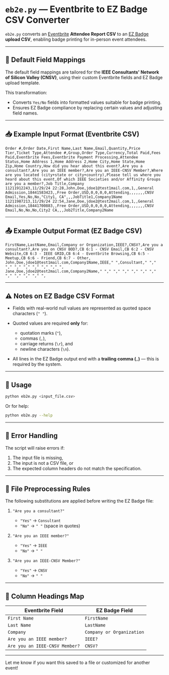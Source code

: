 # `eb2e.py` — Eventbrite to EZ Badge CSV Converter

`eb2e.py` converts an [Eventbrite](https://www.eventbrite.com/) **Attendee Report CSV** to an [EZ Badge](https://ez-badge.com/) **upload CSV**, enabling badge printing for in-person event attendees.

---

## 🧾 Default Field Mappings

The default field mappings are tailored for the **IEEE Consultants' Network of Silicon Valley (CNSV)**, using their custom Eventbrite fields and EZ Badge upload template.

This transformation:

* Converts `Yes/No` fields into formatted values suitable for badge printing.
* Ensures EZ Badge compliance by replacing certain values and adjusting field names.

---

## 📥 Example Input Format (Eventbrite CSV)

```
Order #,Order Date,First Name,Last Name,Email,Quantity,Price Tier,Ticket Type,Attendee #,Group,Order Type,Currency,Total Paid,Fees Paid,Eventbrite Fees,Eventbrite Payment Processing,Attendee Status,Home Address 1,Home Address 2,Home City,Home State,Home Zip,Home Country,How did you hear about this event?,Are you a consultant?,Are you an IEEE member?,Are you an IEEE-CNSV Member?,Where are you located (city+state or city+country),Please tell us where you heard about this event,Of which IEEE Societies and/or Affinity Groups are you a member?,Job Title,Company
11211912243,11/29/24 22:28,John,Doe,jdoe1@test1mail.com,1,,General Admission,18441583423,,Free Order,USD,0,0,0,0,Attending,,,,,,,CNSV Email,Yes,No,No,"City1, CA",,,JobTitle1,Company1Name
11211987213,11/29/24 22:54,Jane,Doe,jdoe2@test2mail.com,1,,General Admission,18441700883,,Free Order,USD,0,0,0,0,Attending,,,,,,,CNSV Email,No,No,No,City2 CA,,,Job2Title,Company2Name
```

---

## 📤 Example Output Format (EZ Badge CSV)

```
FirstName,LastName,Email,Company or Organization,IEEE?,CNSV?,Are you a consultant?,Are you on CNSV BOD?,CB 6:1 - CNSV Email,CB 6:2 - CNSV Website,CB 6:3 - IEEE GRID,CB 6:4 - Eventbrite Browsing,CB 6:5 - Meetup,CB 6:6 - Friend,CB 6:7 - Other,
John,Doe,jdoe1@test1mail.com,Company1Name,IEEE," ",Consultant," "," "," "," "," "," "," "," ",
Jane,Doe,jdoe2@test2mail.com,Company2Name," "," "," "," "," "," "," "," "," "," "," ",
```

---

## ⚠️ Notes on EZ Badge CSV Format

* Fields with real-world null values are represented as quoted space characters (`" "`).
* Quoted values are required **only** for:

  * quotation marks (`"`),
  * commas (`,`),
  * carriage returns (`\r`), and
  * newline characters (`\n`).
* All lines in the EZ Badge output end with a **trailing comma (`,`)** — this is required by the system.

---

## 🧰 Usage

```bash
python eb2e.py <input_file.csv>
```

Or for help:

```bash
python eb2e.py --help
```

---

## 🛑 Error Handling

The script will raise errors if:

1. The input file is missing,
2. The input is not a CSV file, or
3. The expected column headers do not match the specification.

---

## 🧹 File Preprocessing Rules

The following substitutions are applied before writing the EZ Badge file:

1. `"Are you a consultant?"`

   * `"Yes"` → `Consultant`
   * `"No"`  → `" "` (space in quotes)

2. `"Are you an IEEE member?"`

   * `"Yes"` → `IEEE`
   * `"No"`  → `" "`

3. `"Are you an IEEE-CNSV Member?"`

   * `"Yes"` → `CNSV`
   * `"No"`  → `" "`

---

## 🔁 Column Headings Map

| Eventbrite Field               | EZ Badge Field            |
| ------------------------------ | ------------------------- |
| `First Name`                   | `FirstName`               |
| `Last Name`                    | `LastName`                |
| `Company`                      | `Company or Organization` |
| `Are you an IEEE member?`      | `IEEE?`                   |
| `Are you an IEEE-CNSV Member?` | `CNSV?`                   |

---

Let me know if you want this saved to a file or customized for another event!
